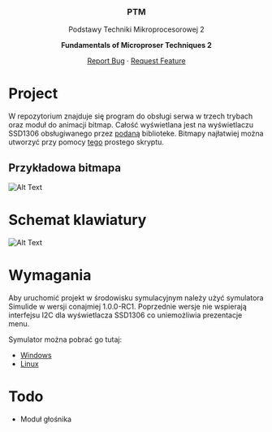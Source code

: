 <br />
<p align="center">
  <h3 align="center">PTM</h3>

  <p align="center">
    Podstawy Techniki Mikroprocesorowej 2
    <p align="center"> <strong> Fundamentals of Microproser Techniques 2</strong></p>
     <p align="center">
    <a align="center" href="https://github.com/othneildrew/Best-README-Template/issues">Report Bug</a>
    ·
    <a algn="center" href="https://github.com/othneildrew/Best-README-Template/issues">Request Feature</a>
  </p>
</p>  

# Project
W repozytorium znajduje się program do obsługi serwa w trzech trybach oraz moduł do animacji bitmap. Całość wyświetlana jest na wyświetlaczu SSD1306 obsługiwanego przez [podaną](https://github.com/Sylaina/oled-display) biblioteke. Bitmapy najłatwiej można utworzyć przy pomocy [tego](https://github.com/tibounise/Esther) prostego skryptu.
## Przykładowa bitmapa
![Alt Text](https://i.imgur.com/VTLlJDl.gif)

# Schemat klawiatury

![Alt Text](https://i.imgur.com/5VhLSzL.png)

# Wymagania
Aby uruchomić projekt w środowisku symulacyjnym należy użyć symulatora Simulide w wersji conajmiej 1.0.0-RC1. Poprzednie wersje nie wspierają interfejsu I2C dla wyświetlacza SSD1306 co uniemożliwia prezentacje menu.

Symulator można pobrać go tutaj:
* [Windows](https://launchpad.net/simulide/1.0.0/1.0.0-rc1/+download/SimulIDE_1.0.0-RC1_Win64.zip)
* [Linux](https://launchpad.net/simulide/1.0.0/1.0.0-rc1/+download/simulide_1.0.0-RC1.AppImage)

# Todo
* Moduł głośnika







